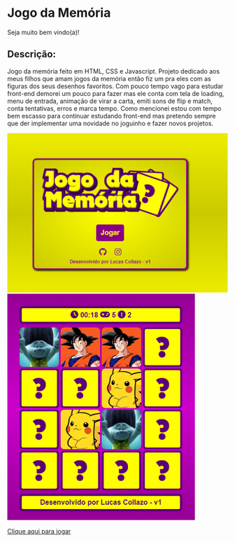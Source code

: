 # Jogo da Memória
Seja muito bem vindo(a)!
## Descrição:
Jogo da memória feito em HTML, CSS e Javascript. Projeto dedicado aos meus filhos que amam jogos da memória então fiz um pra eles com as figuras dos seus desenhos favoritos.
Com pouco tempo vago para estudar front-end demorei um pouco para fazer mas ele conta com tela de loading, menu de entrada, animação de virar a carta, emiti sons de flip e match, conta tentativas, erros e marca tempo.
Como mencionei estou com tempo bem escasso para continuar estudando front-end mas pretendo sempre que der implementar uma novidade no joguinho e fazer novos projetos.

![Captura de tela](screens/cap_memorygame_menu.png)
![Captura de tela](screens/cap_memorygame_board.png)

[Clique aqui para jogar](https://lucascollazo.github.io/memorygame/)